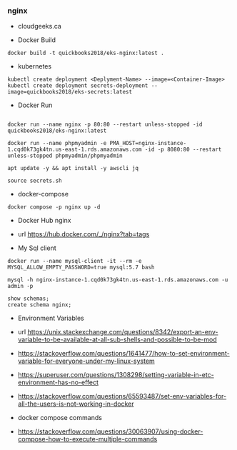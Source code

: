###  nginx

- cloudgeeks.ca

- Docker Build

```
docker build -t quickbooks2018/eks-nginx:latest .
```

- kubernetes

```
kubectl create deployment <Deplyment-Name> --image=<Container-Image>
kubectl create deployment secrets-deployment --image=quickbooks2018/eks-secrets:latest
```

- Docker Run

```

docker run --name nginx -p 80:80 --restart unless-stopped -id quickbooks2018/eks-nginx:latest

docker run --name phpmyadmin -e PMA_HOST=nginx-instance-1.cqd0k73gk4tn.us-east-1.rds.amazonaws.com -id -p 8080:80 --restart unless-stopped phpmyadmin/phpmyadmin

apt update -y && apt install -y awscli jq

source secrets.sh
```

- docker-compose

```nginx
docker compose -p nginx up -d
```
- Docker Hub nginx

- url https://hub.docker.com/_/nginx?tab=tags

- My Sql client
```mysql
docker run --name mysql-client -it --rm -e MYSQL_ALLOW_EMPTY_PASSWORD=true mysql:5.7 bash
```

```conecction
mysql -h nginx-instance-1.cqd0k73gk4tn.us-east-1.rds.amazonaws.com -u admin -p
```

```DB
show schemas;
create schema nginx;
```

- Environment Variables
- url https://unix.stackexchange.com/questions/8342/export-an-env-variable-to-be-available-at-all-sub-shells-and-possible-to-be-mod

- https://stackoverflow.com/questions/1641477/how-to-set-environment-variable-for-everyone-under-my-linux-system

- https://superuser.com/questions/1308298/setting-variable-in-etc-environment-has-no-effect

- https://stackoverflow.com/questions/65593487/set-env-variables-for-all-the-users-is-not-working-in-docker

- docker compose commands
- https://stackoverflow.com/questions/30063907/using-docker-compose-how-to-execute-multiple-commands
